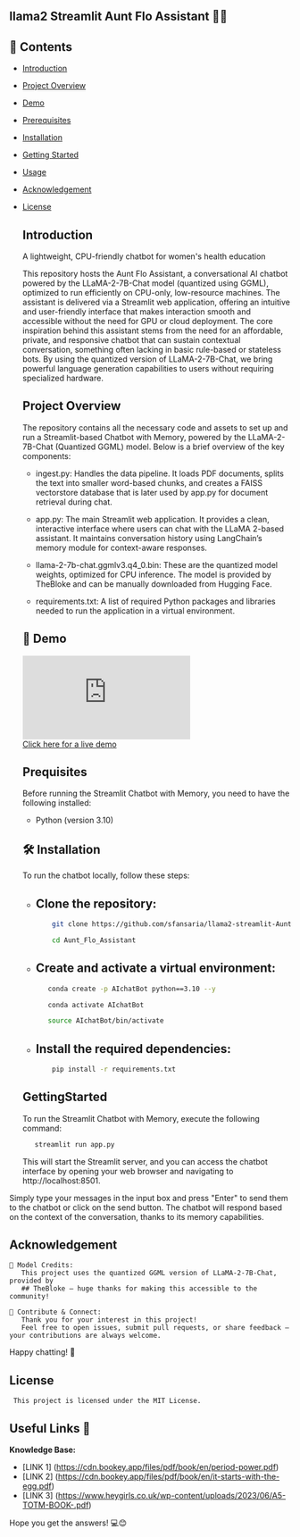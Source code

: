 ## llama2 Streamlit Aunt Flo Assistant 🦙🤖

## 📂 Contents

- [Introduction](#Introduction)
- [Project Overview](#ProjectOverview)
- [Demo](#Demo)
- [Prerequisites](#Prequisites)  
- [Installation](#Installation)
- [Getting Started ](#GettingStarted )
- [Usage](#Usage)    
- [Acknowledgement](#Acknowledgement)  
- [License](#License)
   

  ## Introduction
     A lightweight, CPU-friendly chatbot for women's health education

     This repository hosts the Aunt Flo Assistant, a conversational AI chatbot powered by the LLaMA-2-7B-Chat model (quantized using GGML), optimized to run efficiently on CPU-only, low-resource 
     machines. The assistant is delivered via a Streamlit web application, offering an intuitive and user-friendly interface that makes interaction smooth and accessible without the need for GPU 
     or cloud deployment.
     The core inspiration behind this assistant stems from the need for an affordable, private, and responsive chatbot that can sustain contextual conversation, something often lacking in basic 
     rule-based or stateless bots. By using the quantized version of LLaMA-2-7B-Chat, we bring powerful language generation capabilities to users without requiring specialized hardware.



  ## Project Overview
     The repository contains all the necessary code and assets to set up and run a 
     Streamlit-based Chatbot with Memory, powered by the LLaMA-2-7B-Chat (Quantized GGML) model. Below is a brief overview of the key components:

     - ingest.py: Handles the data pipeline. It loads PDF documents, splits the text into smaller word-based chunks, and creates a FAISS vectorstore database that is later used by app.py for 
       document retrieval during chat.

     - app.py: The main Streamlit web application. It provides a clean, interactive interface where users can chat with the LLaMA 2-based assistant. It maintains conversation history using 
       LangChain’s memory module for context-aware responses.

     - llama-2-7b-chat.ggmlv3.q4_0.bin: These are the quantized model weights, optimized for CPU inference. The model is provided by TheBloke and can be manually downloaded from Hugging Face.

     - requirements.txt: A list of required Python packages and libraries needed to run the application in a virtual environment.

  ## 🎥 Demo
     ![Demo Screenshot](https://github.com/sfansaria/llama2-streamlit-Aunt-Flo-Assistant/blob/main/images/Welcome%20to%20the%20Aunt%20Flo%20Assistant.pdf#:~:text=images-,Welcome,-to%20the%20Aunt)  
     [Click here for a live demo]() 
  
  
  ## Prequisites
     Before running the Streamlit Chatbot with Memory, you need to have the following installed:

     - Python (version 3.10)

  ## 🛠️ Installation
     To run the chatbot locally, follow these steps:

     - ## Clone the repository:
       ``` bash
           git clone https://github.com/sfansaria/llama2-streamlit-Aunt-Flo-Assistant.git
       ``` 
       ``` bash
           cd Aunt_Flo_Assistant
       ```
  
     - ## Create and activate a virtual environment: 
       ```bash
          conda create -p AIchatBot python==3.10 --y
       ```
       ```bash
          conda activate AIchatBot
        ```
       ```bash
          source AIchatBot/bin/activate
       ```  
     - ## Install the required dependencies:
       ``` bash
           pip install -r requirements.txt
       ```

  ## GettingStarted
     To run the Streamlit Chatbot with Memory, execute the following command:
     ```bash
        streamlit run app.py
     ```
     This will start the Streamlit server, and you can access the chatbot interface by opening your web browser and navigating to http://localhost:8501.

Simply type your messages in the input box and press "Enter" to send them to the chatbot or click on the send button. The chatbot will respond based on the context of the conversation, thanks to its memory capabilities.

 
  

  ## Acknowledgement
    🧠 Model Credits:
       This project uses the quantized GGML version of LLaMA-2-7B-Chat, provided by 
       ## TheBloke — huge thanks for making this accessible to the community!

    🤝 Contribute & Connect:
       Thank you for your interest in this project!
       Feel free to open issues, submit pull requests, or share feedback — your contributions are always welcome.

Happy chatting! 🤗

  ## License
     This project is licensed under the MIT License.
  
  





## Useful Links 🔗

**Knowledge Base:** 
- [LINK 1] (https://cdn.bookey.app/files/pdf/book/en/period-power.pdf)
- [LINK 2] (https://cdn.bookey.app/files/pdf/book/en/it-starts-with-the-egg.pdf)
- [LINK 3] (https://www.heygirls.co.uk/wp-content/uploads/2023/06/A5-TOTM-BOOK-.pdf)

Hope you get the answers! 💻😊

